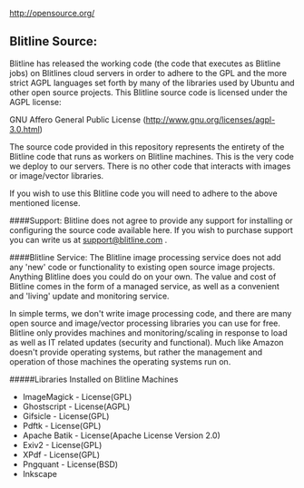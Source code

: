 http://opensource.org/


Blitline Source:
---

Blitline has released the working code (the code that executes as Blitline jobs) on Blitlines cloud servers in order to adhere to the GPL and the more strict AGPL languages set forth by many of the libraries used by Ubuntu and other open source projects. This Blitline source code is licensed under the AGPL license:

GNU Affero General Public License (http://www.gnu.org/licenses/agpl-3.0.html)

The source code provided in this repository represents the entirety of the Blitline code that runs as workers on Blitline machines. This is the very code we deploy to our servers. There is no other code that interacts with images or image/vector libraries.

If you wish to use this Blitline code you will need to adhere to the above mentioned license.

####Support:
Blitline does not agree to provide any support for installing or configuring the source code available here. If you wish to purchase support you can write us at support@blitline.com .

####Blitline Service:
The Blitline image processing service does not add any 'new' code or functionality to existing open source image projects. Anything Blitline does you could do on your own. The value and cost of Blitline comes in the form of a managed service, as well as a convenient and 'living'  update and monitoring service.

In simple terms, we don't write image processing code, and there are many open source and image/vector processing libraries you can use for free. Blitline only provides machines and monitoring/scaling in response to load as well as IT related updates (security and functional). Much like Amazon doesn't provide operating systems, but rather the management and operation of those machines the operating systems run on.

#####Libraries Installed on Blitline Machines
- ImageMagick - License(GPL)
- Ghostscript - License(AGPL)
- Gifsicle - License(GPL)
- Pdftk - License(GPL)
- Apache Batik - License(Apache License Version 2.0)
- Exiv2 - License(GPL)
- XPdf - License(GPL)
- Pngquant - License(BSD)
- Inkscape


